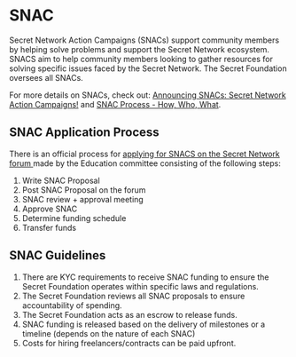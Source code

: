 # SNAC

Secret Network Action Campaigns (SNACs) support community members by helping solve problems and support the Secret Network ecosystem. SNACS aim to help community members looking to gather resources for solving specific issues faced by the Secret Network. The Secret Foundation oversees all SNACs.&#x20;

For more details on SNACs, check out: [Announcing SNACs: Secret Network Action Campaigns!](https://scrt.network/blog/announcing-snacs-secret-network-action-campaigns) and [SNAC Process - How, Who, What](https://forum.scrt.network/t/snac-process-how-who-what/3343).&#x20;

## SNAC Application Process

There is an official process for [applying for SNACS on the Secret Network forum ](https://forum.scrt.network/t/snac-process-how-who-what/3343)made by the Education committee consisting of the following steps:&#x20;

1. Write SNAC Proposal&#x20;
2. Post SNAC Proposal on the forum
3. SNAC review + approval meeting&#x20;
4. Approve SNAC
5. Determine funding schedule&#x20;
6. Transfer funds&#x20;

## SNAC Guidelines&#x20;

1. There are KYC requirements to receive SNAC funding to ensure the Secret Foundation operates within specific laws and regulations.&#x20;
2. The Secret Foundation reviews all SNAC proposals to ensure accountability of spending.&#x20;
3. The Secret Foundation acts as an escrow to release funds.
4. SNAC funding is released based on the delivery of milestones or a timeline (depends on the nature of each SNAC)
5. Costs for hiring freelancers/contracts can be paid upfront.&#x20;
